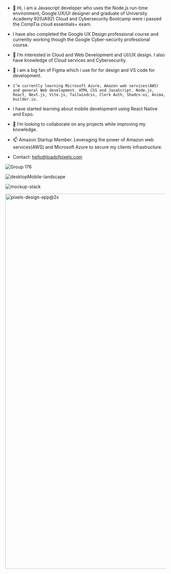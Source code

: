 - 👋 Hi, i am a Javascript developer who uses the Node.js run-time environment, Google UX/UI designer and graduate of University Academy 92(UA92) Cloud and Cybersecurity Bootcamp were i passed the CompTia cloud essentials+ exam.
-   I have also completed the Google UX Design professional course and currently working though the Google Cyber-security professional course.
- 👀 I’m interested in Cloud and Web Development and UI/UX design. I also have knowledge of Cloud services and Cybersecurity.
- 🌱 i am a big fan of Figma which i use for for design and VS code for development.
-     I’m currently learning Microsoft Azure, Amazon web services(AWS) and general Web development. HTML CSS and JavaScript. Node.js, React, Next.js, Vite.js, Tailwindcss, Clerk Auth, Shadcn-ui, Anima, builder.io.
- I have started learning about mobile development using React Native and Expo.

- 💞️ I’m looking to collaborate on any projects while improving my knowledge.
- 📫 Amazon Startup Member. Leveraging the power of Amazon web services(AWS) and Microsoft Azure to secure my clients infrastructure.
-    Contact: hello@loadofpixels.com

![Group 176](https://github.com/user-attachments/assets/d4461cda-67e1-440d-85ac-4620d00571c8)


![desktopMobile-landscape](https://github.com/tadyPi/tadyPi/assets/129111332/e67d4538-7cf9-45a2-8811-23c93930db77)


![mockup-stack](https://github.com/tadyPi/tadyPi/assets/129111332/c2043fab-4ce5-4b9e-93c3-98646834dafc)


<img width="1175" alt="pixels-design-app@2x" src="https://github.com/user-attachments/assets/aed4171d-55e4-40bf-bc0e-a1d9637f93cf">


